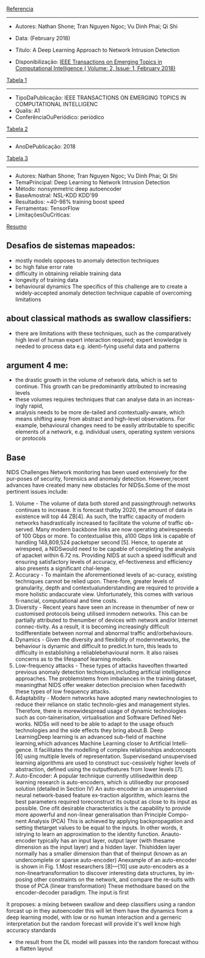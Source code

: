 [Referencia](#referencia)

---
  - Autores: Nathan Shone; Tran Nguyen Ngoc; Vu Dinh Phai; Qi Shi
  - Data: (February 2018)

  - Titulo: A Deep Learning Approach to Network Intrusion Detection
  - Disponibilização: [IEEE Transactions on Emerging Topics in Computational Intelligence ( Volume: 2, Issue: 1, February 2018)
](https://ieeexplore.ieee.org/xpl/RecentIssue.jsp?punumber=7433297)


[Tabela 1](#tabela-1)

---
  - TipoDaPublicação: IEEE TRANSACTIONS ON EMERGING TOPICS IN COMPUTATIONAL INTELLIGENC
  - Qualis: A1
  - ConferênciaOuPeriódico: periódico

[Tabela 2](#tabela-2)

---
  - AnoDePublicação: 2018

[Tabela 3](#tabela-3)

---
  - Autores: Nathan Shone; Tran Nguyen Ngoc; Vu Dinh Phai; Qi Shi
  - TemaPrincipal: Deep Learning to Network Intrusion Detection
  - Método:  nonsymmetric deep autoencoder
  - BaseAmostral: NSL-KDD KDD'99
  - Resultados: ~40-98% training boost speed
  - Ferramentas: TensorFlow
  - LimitaçõesOuCriticas:
  
[Resumo](#resumo)


Desafios de sistemas mapeados:
---
  - mostly models opposes to anomaly detection techniques
  - bc high false error rate
  - difficulty in obtaining reliable training data
  - longevity of training data
  - behavioural dynamics
The specifics of this challenge are to create a widely-accepted anomaly detection technique capable of overcoming limitations

about classical mathods as swallow classifiers:
---
  - there are limitations with these techniques, such as the comparatively high level of human expert interaction required; expert knowledge is needed to process data e.g. identi-fying useful data and patterns

argument 4 me:
--- 
  - the drastic growth in the volume of network data, which is set to continue. This growth can be predominantly attributed to increasing levels
  - these volumes requires techniques that can analyse data in an increas-ingly rapid,
  - analysis needs to be more de-tailed and contextually-aware, which means shifting away from abstract and high-level observations. For example, behavioural changes need to be easily attributable to specific elements of a network, e.g. individual users, operating system versions or protocols

Base
---
NIDS Challenges
Network monitoring has been used extensively for the pur-poses of security, forensics and anomaly detection. However,recent advances have created many new obstacles for NIDSs.Some of the most pertinent issues include:
1) Volume - The volume of data both stored and passingthrough networks continues to increase. It is forecast thatby 2020, the amount of data in existence will top 44 ZB[4]. As such, the traffic capacity of modern networks hasdrastically increased to facilitate the volume of traffic ob-served. Many modern backbone links are now operating atwirespeeds of 100 Gbps or more. To contextualise this, a100 Gbps link is capable of handling 148,809,524 packetsper second [5]. Hence, to operate at wirespeed, a NIDSwould need to be capable of completing the analysis of apacket within 6.72 ns. Providing NIDS at such a speed isdifficult and ensuring satisfactory levels of accuracy, ef-fectiveness and efficiency also presents a significant chal-lenge.
2) Accuracy - To maintain the aforementioned levels of ac-curacy, existing techniques cannot be relied upon. There-fore, greater levels of granularity, depth and contextualunderstanding are required to provide a more holistic andaccurate view. Unfortunately, this comes with various fi-nancial, computational and time costs.
3) Diversity - Recent years have seen an increase in thenumber of new or customised protocols being utilised inmodern networks. This can be partially attributed to thenumber of devices with network and/or Internet connec-tivity. As a result, it is becoming increasingly difficult todifferentiate between normal and abnormal traffic and/orbehaviours.
4) Dynamics - Given the diversity and flexibility of modernnetworks, the behaviour is dynamic and difficult to predict.In turn, this leads to difficulty in establishing a reliablebehavioural norm. It also raises concerns as to the lifespanof learning models.
5) Low-frequency attacks - These types of attacks haveoften thwarted previous anomaly detection techniques,including artificial intelligence approaches. The problemstems from imbalances in the training dataset, meaningthat NIDS offer weaker detection precision when facedwith these types of low frequency attacks.
6) Adaptability - Modern networks have adopted many newtechnologies to reduce their reliance on static technolo-gies and management styles. Therefore, there is morewidespread usage of dynamic technologies such as con-tainerisation, virtualisation and Software Defined Net-works. NIDSs will need to be able to adapt to the usage ofsuch technologies and the side effects they bring about.B. Deep LearningDeep learning is an advanced sub-field of machine learning,which advances Machine Learning closer to Artificial Intelli-gence. It facilitates the modelling of complex relationships andconcepts [6] using multiple levels of representation. Supervisedand unsupervised learning algorithms are used to construct suc-cessively higher levels of abstraction, defined using the outputfeatures from lower levels [7].
1) Auto-Encoder: A popular technique currently utilisedwithin deep learning research is auto-encoders, which is utilisedby our proposed solution (detailed in Section IV) An auto-encoder is an unsupervised neural network-based feature ex-traction algorithm, which learns the best parameters required toreconstruct its output as close to its input as possible. One ofit desirable characteristics is the capability to provide more apowerful and non-linear generalisation than Principle Compo-nent Analysis (PCA) This is achieved by applying backpropagation and setting thetarget values to be equal to the inputs. In other words, it istrying to learn an approximation to the identity function. Anauto-encoder typically has an input layer, output layer (with thesame dimension as the input layer)
and a hidden layer. Thishidden layer normally has a smaller dimension than that of theinput (known as an undercomplete or sparse auto-encoder)
Anexample of an auto-encoder is shown in Fig. 1.Most researchers [8]—[10] use auto-encoders as a non-lineartransformation to discover interesting data structures, by im-posing other constraints on the network, and compare the re-sults with those of PCA (linear transformation)
These methodsare based on the encoder-decoder paradigm. The input is first

It proposes:
  a mixing between swallow and deep classifiers using a randon forcast up in they autoencoder
  this will let them have the dynamics from a deep learning model, with low or no human interaction and a gerneric interpretation
  but the random forecast will provide it's well know high accuracy standards
  * the result from the DL model will passes into the random forecast withou a flatten layout 